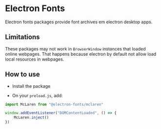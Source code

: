 # Electron Fonts

Electron fonts packages provide font archives em electron desktop apps.

## Limitations

These packages may not work in `BrowserWindow` instances that loaded online webpages. That happens because electron by default not allow load local resources in webpages.

## How to use

* Install the package

* On your `preload.js`, add:

```ts
import McLaren from "@electron-fonts/mclaren"

window.addEventListener("DOMContentLoaded", () => {
    McLaren.inject()
})
```